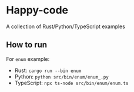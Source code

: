# Happy-code

A collection of Rust/Python/TypeScript examples

## How to run

For `enum` example:

* Rust: `cargo run --bin enum`
* Python: `python src/bin/enum/enum_.py`
* TypeScript: `npx ts-node src/bin/enum/enum.ts`
